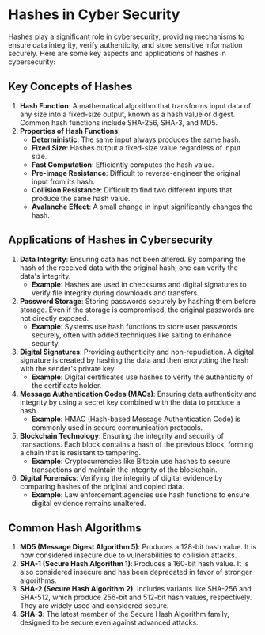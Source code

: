 
# Hashes in Cyber Security

Hashes play a significant role in cybersecurity, providing mechanisms to ensure data integrity, verify authenticity, and store sensitive information securely. Here are some key aspects and applications of hashes in cybersecurity:

## Key Concepts of Hashes

1. **Hash Function**: A mathematical algorithm that transforms input data of any size into a fixed-size output, known as a hash value or digest. Common hash functions include SHA-256, SHA-3, and MD5.
2. **Properties of Hash Functions**:
    - **Deterministic**: The same input always produces the same hash.
    - **Fixed Size**: Hashes output a fixed-size value regardless of input size.
    - **Fast Computation**: Efficiently computes the hash value.
    - **Pre-image Resistance**: Difficult to reverse-engineer the original input from its hash.
    - **Collision Resistance**: Difficult to find two different inputs that produce the same hash value.
    - **Avalanche Effect**: A small change in input significantly changes the hash.

## Applications of Hashes in Cybersecurity

1. **Data Integrity**: Ensuring data has not been altered. By comparing the hash of the received data with the original hash, one can verify the data's integrity.
    - **Example**: Hashes are used in checksums and digital signatures to verify file integrity during downloads and transfers.
2. **Password Storage**: Storing passwords securely by hashing them before storage. Even if the storage is compromised, the original passwords are not directly exposed.
    - **Example**: Systems use hash functions to store user passwords securely, often with added techniques like salting to enhance security.
3. **Digital Signatures**: Providing authenticity and non-repudiation. A digital signature is created by hashing the data and then encrypting the hash with the sender's private key.
    - **Example**: Digital certificates use hashes to verify the authenticity of the certificate holder.
4. **Message Authentication Codes (MACs)**: Ensuring data authenticity and integrity by using a secret key combined with the data to produce a hash.
    - **Example**: HMAC (Hash-based Message Authentication Code) is commonly used in secure communication protocols.
5. **Blockchain Technology**: Ensuring the integrity and security of transactions. Each block contains a hash of the previous block, forming a chain that is resistant to tampering.
    - **Example**: Cryptocurrencies like Bitcoin use hashes to secure transactions and maintain the integrity of the blockchain.
6. **Digital Forensics**: Verifying the integrity of digital evidence by comparing hashes of the original and copied data.
    - **Example**: Law enforcement agencies use hash functions to ensure digital evidence remains unaltered.

## Common Hash Algorithms

1. **MD5 (Message Digest Algorithm 5)**: Produces a 128-bit hash value. It is now considered insecure due to vulnerabilities to collision attacks.
2. **SHA-1 (Secure Hash Algorithm 1)**: Produces a 160-bit hash value. It is also considered insecure and has been deprecated in favor of stronger algorithms.
3. **SHA-2 (Secure Hash Algorithm 2)**: Includes variants like SHA-256 and SHA-512, which produce 256-bit and 512-bit hash values, respectively. They are widely used and considered secure.
4. **SHA-3**: The latest member of the Secure Hash Algorithm family, designed to be secure even against advanced attacks.
